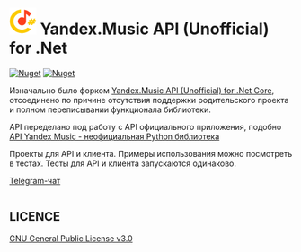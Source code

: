 # <img width="48" height="48" src="src/Resources/icon.png"> Yandex.Music API (Unofficial) for .Net

[![Nuget](https://img.shields.io/nuget/v/KM.Yandex.Music.Api?label=KM.Yandex.Music.Api)](https://www.nuget.org/packages/KM.Yandex.Music.Api/)
[![Nuget](https://img.shields.io/nuget/v/KM.Yandex.Music.Client?label=KM.Yandex.Music.Client)](https://www.nuget.org/packages/KM.Yandex.Music.Client/)

Изначально было форком [Yandex.Music API (Unofficial) for .Net Core](https://github.com/Winster332/Yandex.Music.Api), отсоединено по причине отсутствия поддержки родительского проекта и полном переписывании функционала библиотеки.

API переделано под работу с API официального приложения, подобно [API Yandex Music - неофициальная Python библиотека](https://github.com/MarshalX/yandex-music-api) 

Проекты для API и клиента. Примеры использования можно посмотреть в тестах. Тесты для API и клиента запускаются одинаково.

[Telegram-чат](https://t.me/yandex_music_api)

```{include} ../../CHANGELOG.md
```

## LICENCE
[GNU General Public License v3.0](https://github.com/K1llMan/Yandex.Music.Api/blob/master/LICENSE)